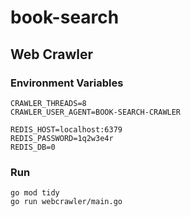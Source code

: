 # book-search

## Web Crawler

### Environment Variables
```
CRAWLER_THREADS=8
CRAWLER_USER_AGENT=BOOK-SEARCH-CRAWLER

REDIS_HOST=localhost:6379
REDIS_PASSWORD=1q2w3e4r
REDIS_DB=0
```

### Run
```
go mod tidy
go run webcrawler/main.go
```
